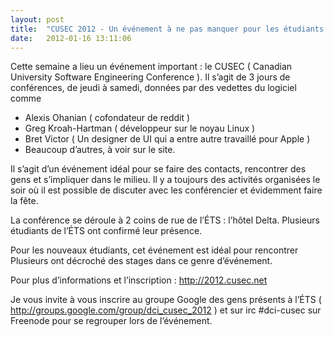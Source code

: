 ```yaml
---
layout: post
title:  "CUSEC 2012 - Un événement à ne pas manquer pour les étudiants de LOGTI"
date:   2012-01-16 13:11:06
---
```


Cette semaine a lieu un événement important : le CUSEC ( Canadian University Software Engineering Conference ). Il s’agit de 3 jours de conférences, de jeudi à samedi, données par des vedettes du logiciel comme

* Alexis Ohanian ( cofondateur de reddit )
* Greg Kroah-Hartman ( développeur sur le noyau Linux )
* Bret Victor ( Un designer de UI qui a entre autre travaillé pour Apple )
* Beaucoup d’autres, à voir sur le site.

Il s’agit d’un événement idéal pour se faire des contacts, rencontrer des gens et s’impliquer dans le milieu. Il y a toujours des activités organisées le soir où il est possible de discuter avec les conférencier et évidemment faire la fête.

La conférence se déroule à 2 coins de rue de l’ÉTS : l’hôtel Delta. Plusieurs étudiants de l’ÉTS ont confirmé leur présence.

Pour les nouveaux étudiants, cet événement est idéal pour rencontrer Plusieurs ont décroché des stages dans ce genre d’événement.

Pour plus d’informations et l’inscription : http://2012.cusec.net

Je vous invite à vous inscrire au groupe Google des gens présents à l’ÉTS ( http://groups.google.com/group/dci_cusec_2012 ) et sur irc #dci-cusec sur Freenode pour se regrouper lors de l’événement.